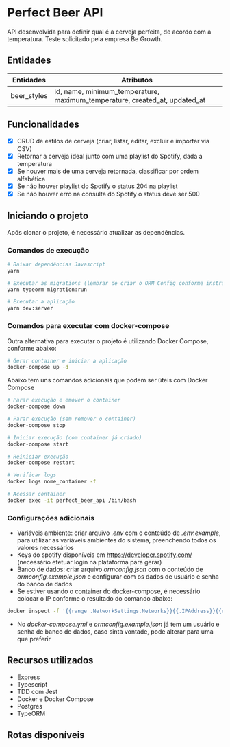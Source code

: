 # Perfect Beer API

API desenvolvida para definir qual é a cerveja perfeita, de acordo com a temperatura.
Teste solicitado pela empresa Be Growth.

## Entidades

| Entidades | Atributos |
| - | - |
| beer_styles | id, name, minimum_temperature, maximum_temperature, created_at, updated_at |


## Funcionalidades

- [x] CRUD de estilos de cerveja (criar, listar, editar, excluir e importar via CSV)
- [x] Retornar a cerveja ideal junto com uma playlist do Spotify, dada a temperatura
- [x] Se houver mais de uma cerveja retornada, classificar por ordem alfabética
- [x] Se não houver playlist do Spotify o status 204 na playlist
- [x] Se não houver erro na consulta do Spotify o status deve ser 500

## Iniciando o projeto

Após clonar o projeto, é necessário atualizar as dependências.

### Comandos de execução

```bash
# Baixar dependências Javascript
yarn

# Executar as migrations (lembrar de criar o ORM Config conforme instruções em "Configurações adicionais")
yarn typeorm migration:run

# Executar a aplicação
yarn dev:server
```

### Comandos para executar com docker-compose

Outra alternativa para executar o projeto é utilizando Docker Compose, conforme abaixo:

```bash
# Gerar container e iniciar a aplicação
docker-compose up -d
```

Abaixo tem uns comandos adicionais que podem ser úteis com Docker Compose

```bash
# Parar execução e emover o container
docker-compose down

# Parar execução (sem remover o container)
docker-compose stop

# Iniciar execução (com container já criado)
docker-compose start

# Reiniciar execução
docker-compose restart

# Verificar logs
docker logs nome_container -f

# Acessar container
docker exec -it perfect_beer_api /bin/bash
```

### Configurações adicionais

- Variáveis ambiente: criar arquivo *.env* com o conteúdo de *.env.example*, para utilizar as variáveis ambientes do sistema, preenchendo todos os valores necessários
- Keys do spotify disponíveis em https://developer.spotify.com/ (necessário efetuar login na plataforma para gerar)
- Banco de dados: criar arquivo *ormconfig.json* com o conteúdo de *ormconfig.example.json* e configurar com os dados de usuário e senha do banco de dados
- Se estiver usando o container do docker-compose, é necessário colocar o IP conforme o resultado do comando abaixo:
```bash
docker inspect -f '{{range .NetworkSettings.Networks}}{{.IPAddress}}{{end}}' perfect_beer_postgres
```
- No *docker-compose.yml* e *ormconfig.example.json* já tem um usuário e senha de banco de dados, caso sinta vontade, pode alterar para uma que preferir

## Recursos utilizados

- Express
- Typescript
- TDD com Jest
- Docker e Docker Compose
- Postgres
- TypeORM

## Rotas disponíveis

